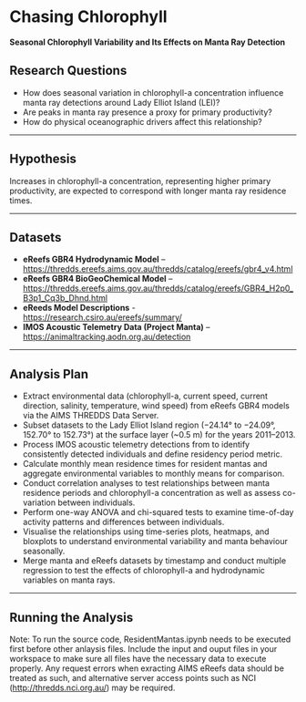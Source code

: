 # Chasing Chlorophyll
**Seasonal Chlorophyll Variability and Its Effects on Manta Ray Detection**  

## Research Questions
- How does seasonal variation in chlorophyll-a concentration influence manta ray detections around Lady Elliot Island (LEI)?  
- Are peaks in manta ray presence a proxy for primary productivity?
- How do physical oceanographic drivers affect this relationship?

---

## Hypothesis  
Increases in chlorophyll-a concentration, representing higher primary productivity, are expected to correspond with longer manta ray residence times. 

---

## Datasets  
- **eReefs GBR4 Hydrodynamic Model** – https://thredds.ereefs.aims.gov.au/thredds/catalog/ereefs/gbr4_v4.html
- **eReefs GBR4 BioGeoChemical Model** – https://thredds.ereefs.aims.gov.au/thredds/catalog/ereefs/GBR4_H2p0_B3p1_Cq3b_Dhnd.html 
- **eReeds Model Descriptions** - https://research.csiro.au/ereefs/summary/
- **IMOS Acoustic Telemetry Data (Project Manta)** – https://animaltracking.aodn.org.au/detection

---

## Analysis Plan  
- Extract environmental data (chlorophyll-a, current speed, current direction, salinity, temperature, wind speed) from eReefs GBR4 models via the AIMS THREDDS Data Server.
- Subset datasets to the Lady Elliot Island region (−24.14° to −24.09°, 152.70° to 152.73°) at the surface layer (~0.5 m) for the years 2011–2013.
- Process IMOS acoustic telemetry detections from to identify consistently detected individuals and define residency period metric.
- Calculate monthly mean residence times for resident mantas and aggregate environmental variables to monthly means for comparison.
- Conduct correlation analyses to test relationships between manta residence periods and chlorophyll-a concentration as well as assess co-variation between individuals.
- Perform one-way ANOVA and chi-squared tests to examine time-of-day activity patterns and differences between individuals.
- Visualise the relationships using time-series plots, heatmaps, and bloxplots to understand environmental variability and manta behaviour seasonally.
- Merge manta and eReefs datasets by timestamp and conduct multiple regression to test the effects of chlorophyll-a and hydrodynamic variables on manta rays.

---

## Running the Analysis

Note: To run the source code, ResidentMantas.ipynb needs to be executed first before other anlaysis files. Include the input and ouput files in your workspace to make sure all files have the necessary data to execute properly. Any request errors when exracting AIMS eReefs data should be treated as such, and alternative server access points such as NCI (http://thredds.nci.org.au/) may be required.
